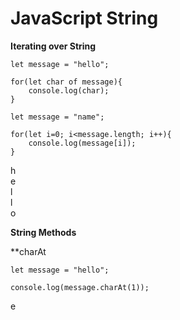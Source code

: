 # JavaScript String

**Iterating over String**

````
let message = "hello";

for(let char of message){
    console.log(char);
}

````
````
let message = "name";

for(let i=0; i<message.length; i++){
    console.log(message[i]);
}

````
h <br/>
e <br/>
l <br/>
l <br/>
o <br/>

**String Methods**

**charAt
````
let message = "hello";

console.log(message.charAt(1));
````
e

